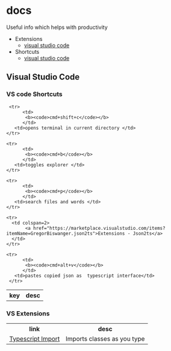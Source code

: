 # docs
Useful info which helps with productivity


* Extensions
  *  [visual studio code](#vs-code-extensions)
* Shortcuts  
  *  [visual studio code](#vs-code-shortcuts)
  
  
  
  






## Visual Studio Code
### VS code Shortcuts
<table>
    <tr>
       <th>key</th> 
       <th>desc</th>
    </tr>
    
     <tr>
          <td>
           <b><code>cmd+shift+c</code></b>
          </td> 
       <td>opens terminal in current directory </td>
    </tr>
    
    <tr>
          <td>
           <b><code>cmd+b</code></b>
          </td> 
       <td>toggles explorer </td>
    </tr>
       
    <tr>
          <td>
           <b><code>cmd+p</code></b>
          </td> 
       <td>search files and words </td>
    </tr>
    
    <tr>
      <td colspan=2>
           <a href="https://marketplace.visualstudio.com/items?itemName=GregorBiswanger.json2ts">Extensions - Json2ts</a>
      </td>
    </tr>
    
    <tr>
          <td>
           <b><code>cmd+alt+v</code></b>
          </td> 
       <td>pastes copied json as  typescript interface</td>
     </tr>
</table>



### VS Extensions
<table>
    <tr>
       <th>link</th> 
       <th>desc</th>
    </tr>
      <tr>
          <td>
             <a href="https://marketplace.visualstudio.com/items?itemName=kevinmcgowan.TypeScriptImport">Typescript Import </a>
          </td> 
       <td>Imports classes as you type </td>
    </tr>
</table>
